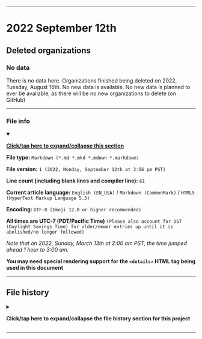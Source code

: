 
***

# 2022 September 12th

## Deleted organizations

### No data

There is no data here. Organizations finished being deleted on 2022, Tuesday, August 16th. No new data is available. No new data is planned to ever be available, as there will be no new organizations to delete (on GitHub)

***

### File info

<details open><summary><p lang="en"><b><u>Click/tap here to expand/collapse this section</u></b></p></summary>

**File type:** `Markdown (*.md *.mkd *.mdown *.markdown)`

**File version:** `1 (2022, Monday, September 12th at 3:56 pm PST)`

**Line count (including blank lines and compiler line):** `61`

**Current article language:** `English (EN_USA)` / `Markdown (CommonMark)` / `HTML5 (HyperText Markup Language 5.3)`

**Encoding:** `UTF-8 (Emoji 12.0 or higher recommended)`

**All times are UTC-7 (PDT/Pacific Time)** `(Please also account for DST (Daylight Savings Time) for older/newer entries up until it is abolished/no longer followed)`

_Note that on 2022, Sunday, March 13th at 2:00 am PST, the time jumped ahead 1 hour to 3:00 am._

**You may need special rendering support for the `<details>` HTML tag being used in this document**

</details>

***

## File history

<details><summary><p lang="en"><b>Click/tap here to expand/collapse the file history section for this project</b></p></summary>

<details><summary><p lang="en"><b>Version 1 (2022, Monday, September 12th at 3:56 pm PST)</b></p></summary>

**This version was made by:** [`@seanpm2001`](https://github.com/seanpm2001/)

> Changes:

- [x] Started the file
- [x] Added the title section
- [x] Added the `description` section
- [x] Added the `file info` section
- [x] Added the `file history` section
- - [x] Added an entry for version 1
- [ ] No other changes in version 1

</details>

</details>

***
